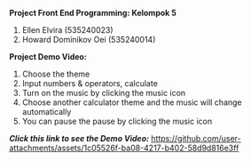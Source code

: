 **Project Front End Programming: Kelompok 5**
1. Ellen Elvira (535240023)
2. Howard Dominikov Oei (535240014)

**Project Demo Video:**
1. Choose the theme
2. Input numbers & operators, calculate
3. Turn on the music by clicking the music icon
4. Choose another calculator theme and the music will change automatically
5. You can pause the pause by clicking the music icon
   
_**Click this link to see the Demo Video:**_
https://github.com/user-attachments/assets/1c05526f-ba08-4217-b402-58d9d816e3ff

